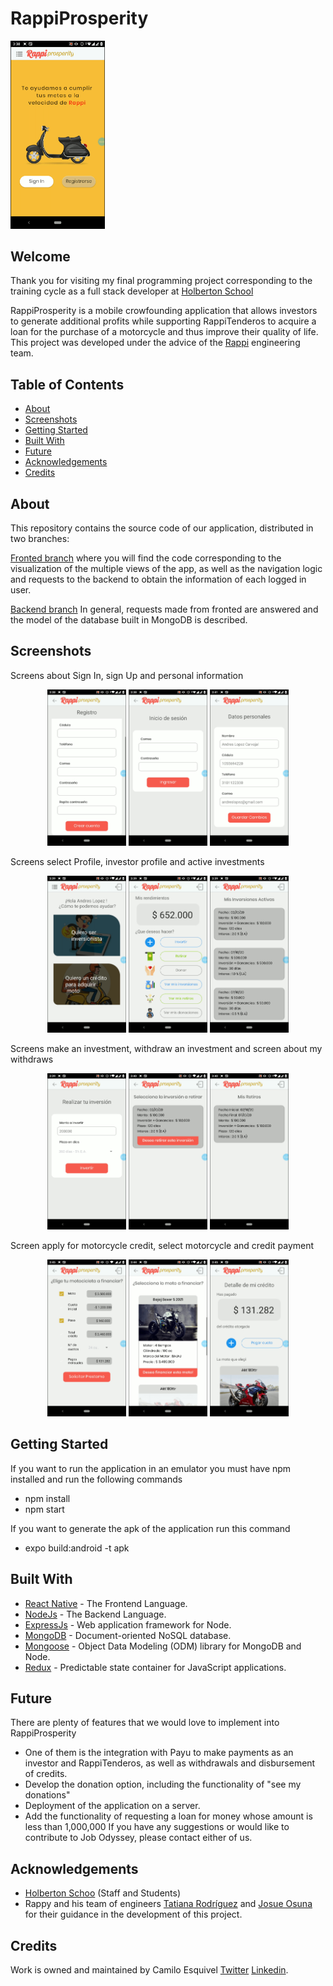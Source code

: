 # RappiProsperity

<img src="https://github.com/cmlesquivel/app-prosperity/blob/screenshots/vlcsnap-2020-07-23-23h42m46s337.png" width="30%">

## Welcome

Thank you for visiting my final programming project corresponding to the training cycle as a full stack developer at [Holberton School](https://www.holbertonschool.com/co)

RappiProsperity is a mobile crowfounding application that allows investors to generate additional profits while supporting RappiTenderos to acquire a loan for the purchase of a motorcycle and thus improve their quality of life.
This project was developed under the advice of the [Rappi](https://www.rappi.com.co/) engineering team.

## Table of Contents

- [About](#about)
- [Screenshots](#screenshots)
- [Getting Started](#getting)
- [Built With](#built)
- [Future](#future)
- [Acknowledgements](#acknowledgements)
- [Credits](#credits)

## About

This repository contains the source code of our application, distributed in two branches:

[Fronted branch](https://github.com/cmlesquivel/app-prosperity/tree/frontend-development) where you will find the code corresponding to the visualization of the multiple views of the app, as well as the navigation logic and requests to the backend to obtain the information of each logged in user.

[Backend branch](https://github.com/cmlesquivel/app-prosperity/tree/backend-development) In general, requests made from fronted are answered and the model of the database built in MongoDB is described.

## Screenshots

Screens about Sign In, sign Up and personal information

<p align="center">
<img width=25% src="https://github.com/cmlesquivel/app-prosperity/blob/screenshots/vlcsnap-2020-07-23-23h47m06s766.png">
<img width=25% src="https://github.com/cmlesquivel/app-prosperity/blob/screenshots/vlcsnap-2020-07-23-23h47m19s460.png">
<img width=25% src="https://github.com/cmlesquivel/app-prosperity/blob/screenshots/vlcsnap-2020-07-23-23h48m53s417.png">
</p>

Screens select Profile, investor profile and active investments

<p align="center">
<img width=25% src="https://github.com/cmlesquivel/app-prosperity/blob/screenshots/vlcsnap-2020-07-23-23h47m31s889.png">
<img width=25% src="https://github.com/cmlesquivel/app-prosperity/blob/screenshots/vlcsnap-2020-07-23-23h47m38s725.png">
<img width=25% src="https://github.com/cmlesquivel/app-prosperity/blob/screenshots/vlcsnap-2020-07-23-23h47m46s388.png">
</p>

Screens make an investment, withdraw an investment and screen about my withdraws

<p align="center">
<img width=25% src="https://github.com/cmlesquivel/app-prosperity/blob/screenshots/vlcsnap-2020-07-23-23h48m11s586.png">
<img width=25% src="https://github.com/cmlesquivel/app-prosperity/blob/screenshots/vlcsnap-2020-07-23-23h48m22s724.png">
<img width=25% src="https://github.com/cmlesquivel/app-prosperity/blob/screenshots/vlcsnap-2020-07-23-23h48m29s954.png">
</p>

Screen apply for motorcycle credit, select motorcycle and credit payment

<p align="center">
<img width=25% src="https://github.com/cmlesquivel/app-prosperity/blob/screenshots/vlcsnap-2020-07-23-23h51m07s337.png">
<img width=25% src="https://github.com/cmlesquivel/app-prosperity/blob/screenshots/vlcsnap-2020-07-23-23h50m50s476.png">
<img width=25% src="https://github.com/cmlesquivel/app-prosperity/blob/screenshots/vlcsnap-2020-07-23-23h52m04s675.png">
</p>

## Getting Started

If you want to run the application in an emulator you must have npm installed and run the following commands

- npm install
- npm start

If you want to generate the apk of the application run this command

- expo build:android -t apk

## Built With

- [React Native](https://reactnative.dev/) - The Frontend Language.
- [NodeJs](https://nodejs.org/en/) - The Backend Language.
- [ExpressJs](https://expressjs.com/) - Web application framework for Node.
- [MongoDB](https://www.mongodb.com/) - Document-oriented NoSQL database.
- [Mongoose](https://mongoosejs.com/docs/) - Object Data Modeling (ODM) library for MongoDB and Node.
- [Redux](https://redux.js.org/) - Predictable state container for JavaScript applications.

## Future

There are plenty of features that we would love to implement into RappiProsperity

- One of them is the integration with Payu to make payments as an investor and RappiTenderos, as well as withdrawals and disbursement of credits.
- Develop the donation option, including the functionality of "see my donations"
- Deployment of the application on a server.
- Add the functionality of requesting a loan for money whose amount is less than 1,000,000
  If you have any suggestions or would like to contribute to Job Odyssey, please contact either of us.

## Acknowledgements

- [Holberton Schoo](https://www.holbertonschool.com/) (Staff and Students)
- Rappy and his team of engineers [Tatiana Rodríguez](https://github.com/tatarodriguez11) and [Josue Osuna](https://github.com/JosueMOsunaG12) for their guidance in the development of this project.

## Credits

Work is owned and maintained by Camilo Esquivel [Twitter](https://twitter.com/cmlesquivel) [Linkedin](www.linkedin.com/in/juan-esquivel).
